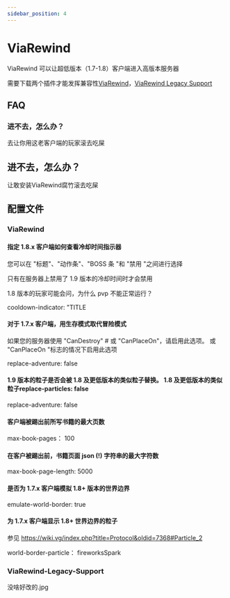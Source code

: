 ```yaml
---
sidebar_position: 4
---
```


# ViaRewind

ViaRewind 可以让超低版本（1.7-1.8）客户端进入高版本服务器

需要下载两个插件才能发挥兼容性[ViaRewind](https://ci.viaversion.com/view/ViaRewind/job/ViaRewind)，[ViaRewind Legacy Support](https://ci.viaversion.com/view/ViaRewind/job/ViaRewind%20Legacy%20Support/)

## FAQ

### 进不去，怎么办？

去让你用这老客户端的玩家滚去吃屎

## 进不去，怎么办？

让敢安装ViaRewind腐竹滚去吃屎

## 配置文件

### ViaRewind

#### 指定 1.8.x 客户端如何查看冷却时间指示器

您可以在 "标题"、"动作条"、"BOSS 条 "和 "禁用 "之间进行选择

只有在服务器上禁用了 1.9 版本的冷却时间时才会禁用

1.8 版本的玩家可能会问，为什么 pvp 不能正常运行？

cooldown-indicator: "TITLE

#### 对于 1.7.x 客户端，用生存模式取代冒险模式

如果您的服务器使用 "CanDestroy" # 或 "CanPlaceOn"，请启用此选项。
或 "CanPlaceOn "标志的情况下启用此选项

replace-adventure: false

#### 1.9 版本的粒子是否会被 1.8 及更低版本的类似粒子替换。 1.8 及更低版本的类似粒子replace-particles: false

replace-adventure: false

#### 客户端被踢出前所写书籍的最大页数

max-book-pages： 100


#### 在客户被踢出前，书籍页面 json (!) 字符串的最大字符数

max-book-page-length: 5000

#### 是否为 1.7.x 客户端模拟 1.8+ 版本的世界边界

emulate-world-border: true

####  为 1.7.x 客户端显示 1.8+ 世界边界的粒子

参见 https://wiki.vg/index.php?title=Protocol&oldid=7368#Particle_2

world-border-particle： fireworksSpark

### ViaRewind-Legacy-Support

没啥好改的.jpg
